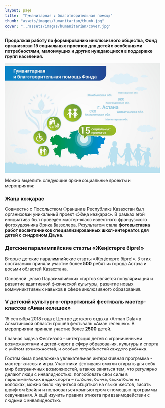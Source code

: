 ```yaml
---
layout: page
title:  "Гуманитарная и благотворительная помощь"
thumb: "assets/images/humanitarian/thumb.jpg"
cover: "../assets/images/humanitarian/cover.jpg"
---
```


**Продолжая работу по формированию инклюзивного общества, Фонд организовал 15
социальных проектов для детей с особенными потребностями, малоимущих и других
нуждающихся в поддержке групп населения.**

![](../assets/images/humanitarian/main-infographic.jpg)

<div class="expandable-content" markdown="1">

Можно выделить следующие яркие социальные проекты и мероприятия:


### <span class="korinna">Жаңа көзқарас</span>

Совместно с Посольством Франции в Республике Казахстан был организован уникальный проект <span class="korinna">«Жаңа көзқарас»</span>. В рамках этой инициативы был проведён мастер-класс известного французского фотохудожника Эрика Ваззолера. Результатом стала **фотовыставка работ воспитанников специализированных школ-интернатов для детей с синдроном Дауна**.

<div class="carousel" markdown="1"><div class="carousel-holder">
<div class="swiper-container">

<div class="swiper-wrapper">
<div class="swiper-slide" style="background-image: url(../assets/images/humanitarian/kozkaras-gallery/5.jpg)"></div>
<div class="swiper-slide" style="background-image: url(../assets/images/humanitarian/kozkaras-gallery/1.jpg)"></div>
<div class="swiper-slide" style="background-image: url(../assets/images/humanitarian/kozkaras-gallery/2.jpg)"></div>
<div class="swiper-slide" style="background-image: url(../assets/images/humanitarian/kozkaras-gallery/3.jpg)"></div>
<div class="swiper-slide" style="background-image: url(../assets/images/humanitarian/kozkaras-gallery/4.jpg)"></div>
<div class="swiper-slide" style="background-image: url(../assets/images/humanitarian/kozkaras-gallery/6.jpg)"></div>
</div>

<div class="swiper-pagination"></div>
</div>
</div></div>


### Детские паралимпийские старты <span class="korinna">«Жеңістерге бірге!»</span>

Вторые детские паралимпийские старты <span class="korinna">«Жеңістерге бірге!»</span>. В этих состязаниях приняли участие более **500** ребят из города Астана и восьми областей Казахстана.

Основной целью Паралимпийских стартов является популяризация и развитие адаптивной физической культуры, развитие новых коммуникативных навыков в сфере инклюзивного образования.

<div class="carousel" markdown="1"><div class="carousel-holder">
<div class="swiper-container">

<div class="swiper-wrapper">
<div class="swiper-slide" style="background-image: url(../assets/images/humanitarian/paralympic-gallery/1.jpg)"></div>
<div class="swiper-slide" style="background-image: url(../assets/images/humanitarian/paralympic-gallery/2.jpg)"></div>
<div class="swiper-slide" style="background-image: url(../assets/images/humanitarian/paralympic-gallery/3.jpg)"></div>
<div class="swiper-slide" style="background-image: url(../assets/images/humanitarian/paralympic-gallery/4.jpg)"></div>
</div>

<div class="swiper-pagination"></div>
</div>
</div></div>


### V детский культурно-спрортивный фестиваль мастер-классов «Аман келешек»

15 сентября 2018 года  в Центре детского отдыха «Arman Dala» в Алматинской области прошёл фестиваль «Аман келешек». В мероприятии приняли участие более **2500** детей.

Главная задача Фестиваля - интеграция детей с ограниченными возможностями и детей-сирот в сферу образования, культуры и спорта с учётом возможностей, и особых потребностей каждого ребенка.   

Гостям была предложена увлекательная интерактивная программа - мастер-классы и игры. Участники фестиваля смогли открыть для себя мир безграничных возможностей, а также заняться тем, что регулярно делают люди с инвалидностью: попробовать свои силы в паралимпийских видах спорта – голболе, бочча, баскетболе на колясках, можно было научиться общаться на языке жестов, писать шрифтом Брайля и пользоваться компьютером с помощью программы озвучивания. А ещё изучить правила этикета при взаимодействии с людьми с инвалидностью.

<div class="carousel" markdown="1"><div class="carousel-holder">
<div class="swiper-container">

<div class="swiper-wrapper">
<div class="swiper-slide" style="background-image: url(../assets/images/humanitarian/keleshek-gallery/1.jpg)"></div>
<div class="swiper-slide" style="background-image: url(../assets/images/humanitarian/keleshek-gallery/2.jpg)"></div>
<div class="swiper-slide" style="background-image: url(../assets/images/humanitarian/keleshek-gallery/3.jpg)"></div>
<div class="swiper-slide" style="background-image: url(../assets/images/humanitarian/keleshek-gallery/4.jpg)"></div>
<div class="swiper-slide" style="background-image: url(../assets/images/humanitarian/keleshek-gallery/5.jpg)"></div>
<div class="swiper-slide" style="background-image: url(../assets/images/humanitarian/keleshek-gallery/6.jpg)"></div>
<div class="swiper-slide" style="background-image: url(../assets/images/humanitarian/keleshek-gallery/7.jpg)"></div>
<div class="swiper-slide" style="background-image: url(../assets/images/humanitarian/keleshek-gallery/8.jpg)"></div>
<div class="swiper-slide" style="background-image: url(../assets/images/humanitarian/keleshek-gallery/9.jpg)"></div>
<div class="swiper-slide" style="background-image: url(../assets/images/humanitarian/keleshek-gallery/10.jpg)"></div>
</div>

<div class="swiper-pagination"></div>
</div>
</div></div>

</div>
